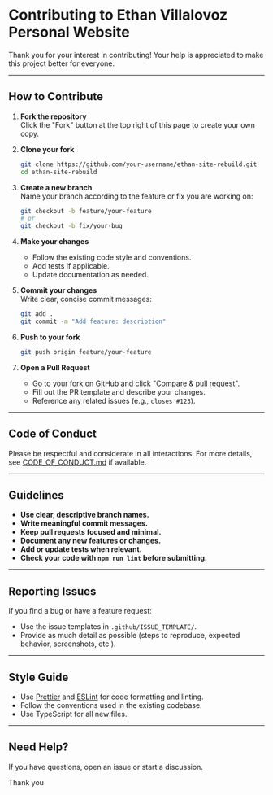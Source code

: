 # Contributing to Ethan Villalovoz Personal Website

Thank you for your interest in contributing! Your help is appreciated to make this project better for everyone.

---

## How to Contribute

1. **Fork the repository**  
   Click the "Fork" button at the top right of this page to create your own copy.

2. **Clone your fork**  
   ```bash
   git clone https://github.com/your-username/ethan-site-rebuild.git
   cd ethan-site-rebuild
   ```

3. **Create a new branch**  
   Name your branch according to the feature or fix you are working on:
   ```bash
   git checkout -b feature/your-feature
   # or
   git checkout -b fix/your-bug
   ```

4. **Make your changes**  
   - Follow the existing code style and conventions.
   - Add tests if applicable.
   - Update documentation as needed.

5. **Commit your changes**  
   Write clear, concise commit messages:
   ```bash
   git add .
   git commit -m "Add feature: description"
   ```

6. **Push to your fork**  
   ```bash
   git push origin feature/your-feature
   ```

7. **Open a Pull Request**  
   - Go to your fork on GitHub and click "Compare & pull request".
   - Fill out the PR template and describe your changes.
   - Reference any related issues (e.g., `closes #123`).

---

## Code of Conduct

Please be respectful and considerate in all interactions. For more details, see [CODE_OF_CONDUCT.md](CODE_OF_CONDUCT.md) if available.

---

## Guidelines

- **Use clear, descriptive branch names.**
- **Write meaningful commit messages.**
- **Keep pull requests focused and minimal.**
- **Document any new features or changes.**
- **Add or update tests when relevant.**
- **Check your code with `npm run lint` before submitting.**

---

## Reporting Issues

If you find a bug or have a feature request:

- Use the issue templates in `.github/ISSUE_TEMPLATE/`.
- Provide as much detail as possible (steps to reproduce, expected behavior, screenshots, etc.).

---

## Style Guide

- Use [Prettier](https://prettier.io/) and [ESLint](https://eslint.org/) for code formatting and linting.
- Follow the conventions used in the existing codebase.
- Use TypeScript for all new files.

---

## Need Help?

If you have questions, open an issue or start a discussion.

Thank you